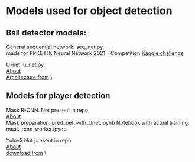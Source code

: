 
# Models used for object detection

  ## Ball detector models:
  
   General sequential network: 
    seq_net.py,\
    made for PPKE ITK Neural Network 2021 - Competition [Kaggle challenge](https://www.kaggle.com/competitions/ppke-itk-nn-2021)
    
    
   U-net: 
    u_net.py, \
    [About](https://link.springer.com/chapter/10.1007/978-3-319-24574-4_28) \
    [Architecture from](https://towardsdatascience.com/creating-and-training-a-u-net-model-with-pytorch-for-2d-3d-semantic-segmentation-model-building-6ab09d6a0862) \
    
  ## Models for player detection
  
   Mask R-CNN:
    Not present in repo \
    [About](https://openaccess.thecvf.com/content_ICCV_2017/papers/He_Mask_R-CNN_ICCV_2017_paper.pdf) \
    Mask preparation: pred_bef_with_Unet.ipynb
    Notebook with actual training: mask_rcnn_worker.ipynb
    
  Yolov5
    Not present in repo \
    [About](https://arxiv.org/abs/1506.02640) \
    [download from]((https://github.com/ultralytics/yolov5)) \
    
    
